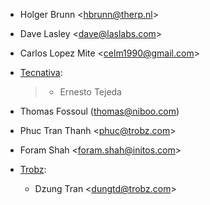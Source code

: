 - Holger Brunn \<<hbrunn@therp.nl>\>

- Dave Lasley \<<dave@laslabs.com>\>

- Carlos Lopez Mite \<<celm1990@gmail.com>\>

- [Tecnativa](https://www.tecnativa.com):

  > - Ernesto Tejeda

- Thomas Fossoul (<thomas@niboo.com>)

- Phuc Tran Thanh \<<phuc@trobz.com>\>

- Foram Shah \<<foram.shah@initos.com>\>

- [Trobz](https://trobz.com):  
  - Dzung Tran \<<dungtd@trobz.com>\>
